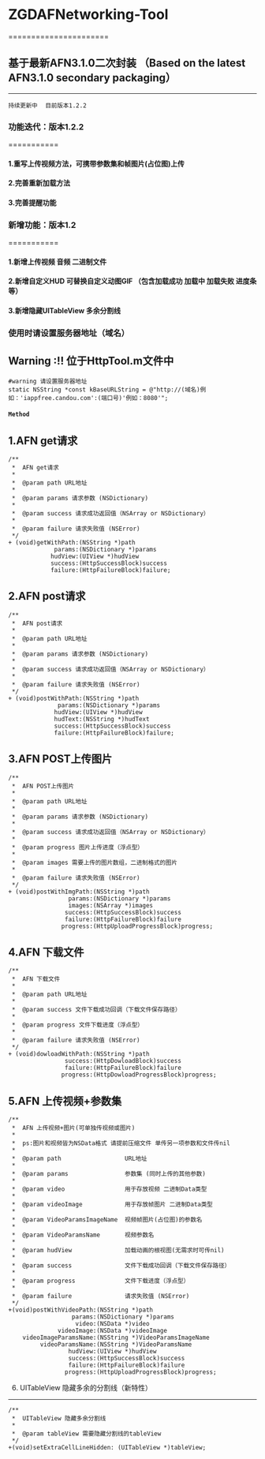 # ZGDAFNetworking-Tool
======================
## 基于最新AFN3.1.0二次封装 （Based on the latest AFN3.1.0 secondary packaging）
-----------------------------------------------------------------------------
`持续更新中`    `目前版本1.2.2`

### 功能迭代：版本1.2.2
===========
#### 1.重写上传视频方法，可携带参数集和帧图片(占位图)上传
#### 2.完善重新加载方法
#### 3.完善提醒功能

### 新增功能：版本1.2
===========
#### 1.新增上传视频 音频 二进制文件
#### 2.新增自定义HUD 可替换自定义动图GIF （包含加载成功 加载中 加载失败 进度条等）
#### 3.新增隐藏UITableView 多余分割线


### 使用时请设置服务器地址（域名）
Warning :!!   位于HttpTool.m文件中
----------
```objc
#warning 请设置服务器地址  
static NSString *const kBaseURLString = @"http://(域名)例如：'iappfree.candou.com':(端口号)'例如：8080'";
```
#### `Method`
1.AFN get请求
----------
```objc 
/**
 *  AFN get请求
 *
 *  @param path URL地址
 *
 *  @param params 请求参数 (NSDictionary)
 *
 *  @param success 请求成功返回值（NSArray or NSDictionary）
 *
 *  @param failure 请求失败值 (NSError)
 */
+ (void)getWithPath:(NSString *)path
             params:(NSDictionary *)params
            hudView:(UIView *)hudView
            success:(HttpSuccessBlock)success
            failure:(HttpFailureBlock)failure;
```
2.AFN post请求
-------------
```objc
/**
 *  AFN post请求
 *
 *  @param path URL地址
 *
 *  @param params 请求参数 (NSDictionary)
 *
 *  @param success 请求成功返回值（NSArray or NSDictionary）
 *
 *  @param failure 请求失败值 (NSError)
 */
+ (void)postWithPath:(NSString *)path
              params:(NSDictionary *)params
             hudView:(UIView *)hudView
             hudText:(NSString *)hudText
             success:(HttpSuccessBlock)success
             failure:(HttpFailureBlock)failure;
```
3.AFN POST上传图片
----------------
```objc
/**
 *  AFN POST上传图片
 *
 *  @param path URL地址
 *
 *  @param params 请求参数 (NSDictionary)
 *
 *  @param success 请求成功返回值（NSArray or NSDictionary）
 *
 *  @param progress 图片上传进度（浮点型）
 *
 *  @param images 需要上传的图片数组，二进制格式的图片
 *
 *  @param failure 请求失败值 (NSError)
 */
+ (void)postWithImgPath:(NSString *)path
                 params:(NSDictionary *)params
                 images:(NSArray *)images
                success:(HttpSuccessBlock)success
                failure:(HttpFailureBlock)failure
               progress:(HttpUploadProgressBlock)progress;
```
4.AFN 下载文件
------------
```objc
/**
 *  AFN 下载文件
 *
 *  @param path URL地址
 *
 *  @param success 文件下载成功回调（下载文件保存路径）
 *
 *  @param progress 文件下载进度（浮点型）
 *
 *  @param failure 请求失败值 (NSError)
 */
+ (void)dowloadWithPath:(NSString *)path
                success:(HttpDowloadBlock)success
                failure:(HttpFailureBlock)failure
               progress:(HttpDowloadProgressBlock)progress;
```
5.AFN 上传视频+参数集
------------------
```objc
/**
 *  AFN 上传视频+图片(可单独传视频或图片)
 *
 *  ps:图片和视频皆为NSData格式 请提前压缩文件 单传另一项参数和文件传nil
 *
 *  @param path                  URL地址
 *
 *  @param params                参数集 (同时上传的其他参数)
 *
 *  @param video                 用于存放视频 二进制Data类型
 *
 *  @param videoImage            用于存放帧图片 二进制Data类型
 *
 *  @param VideoParamsImageName  视频帧图片(占位图)的参数名
 *
 *  @param VideoParamsName       视频参数名
 *
 *  @param hudView               加载动画的根视图(无需求时可传nil)
 *
 *  @param success               文件下载成功回调（下载文件保存路径）
 *
 *  @param progress              文件下载进度（浮点型）
 *
 *  @param failure               请求失败值 (NSError)
 */
+(void)postWithVideoPath:(NSString *)path
                  params:(NSDictionary *)params
                   video:(NSData *)video
              videoImage:(NSData *)videoImage
    videoImageParamsName:(NSString *)VideoParamsImageName
         videoParamsName:(NSString *)VideoParamsName
                 hudView:(UIView *)hudView
                 success:(HttpSuccessBlock)success
                 failure:(HttpFailureBlock)failure
                progress:(HttpUploadProgressBlock)progress;
```

6. UITableView 隐藏多余的分割线（新特性）
----------------------------------
```objc
/**
 *  UITableView 隐藏多余分割线
 *
 *  @param tableView 需要隐藏分割线的tableView
 */
+(void)setExtraCellLineHidden: (UITableView *)tableView;
```

